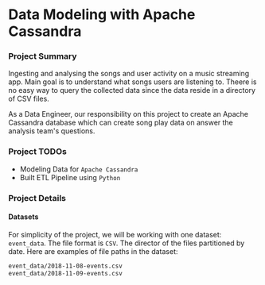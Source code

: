 # Data Modeling with Apache Cassandra

### Project Summary
Ingesting and analysing the songs and user activity on a music streaming app.
Main goal is to understand what songs users are listening to. Theere is no easy way to query
the collected data since the data reside in a directory of CSV files.

As a Data Engineer, our responsibility on this project to create an Apache Cassandra database
which can create song play data on answer the analysis team's questions.

### Project TODOs
- Modeling Data for `Apache Cassandra`
- Built ETL Pipeline using `Python`

### Project Details

#### Datasets

For simplicity of the project, we will be working with one dataset: `event_data`. The file format is `CSV`. The director of the files partitioned by date. Here are examples of file paths in the dataset:
```cmd
event_data/2018-11-08-events.csv
event_data/2018-11-09-events.csv
```